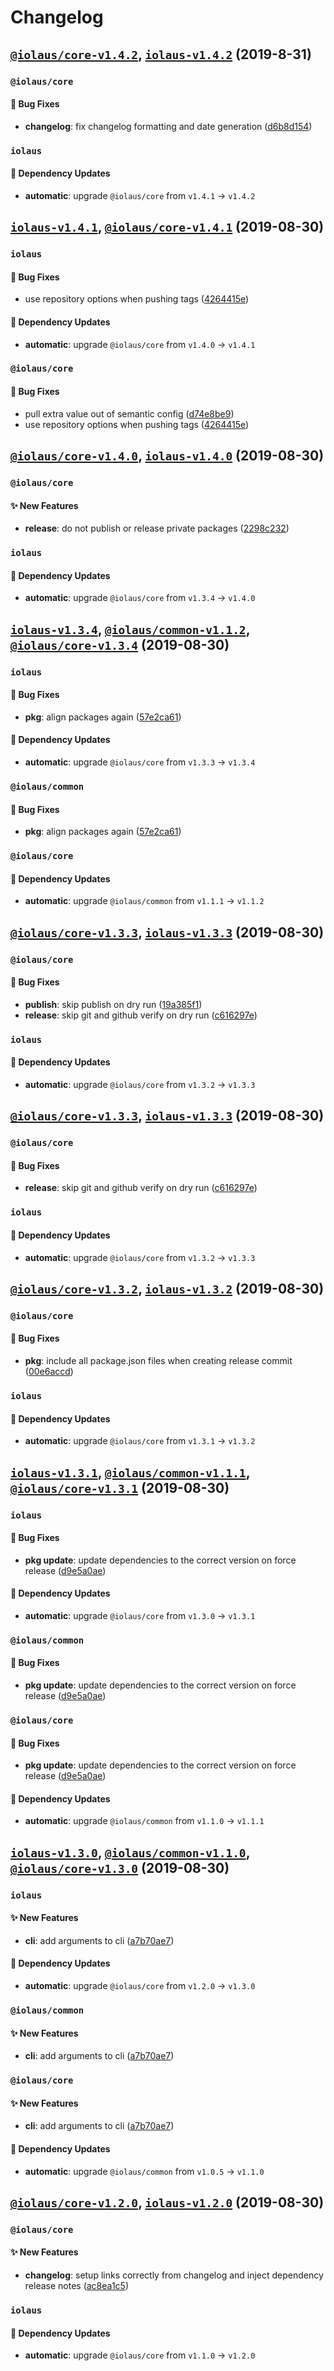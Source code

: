 # Changelog

<!-- INJECT CHANGELOG HERE -->

## [`@iolaus/core-v1.4.2`](https://github.com/effervescentia/iolaus/releases/tag/@iolaus/core-v1.4.2), [`iolaus-v1.4.2`](https://github.com/effervescentia/iolaus/releases/tag/iolaus-v1.4.2) (2019-8-31)

### `@iolaus/core`

#### :bug: Bug Fixes

- **changelog**: fix changelog formatting and date generation ([d6b8d154](https://github.com/effervescentia/iolaus/commit/d6b8d154c303c9ea008f57ec9aee9b8819041b63))

### `iolaus`

#### :link: Dependency Updates

- **automatic**: upgrade `@iolaus/core` from `v1.4.1` -> `v1.4.2`

## [`iolaus-v1.4.1`](https://github.com/effervescentia/iolaus/releases/tag/iolaus-v1.4.1), [`@iolaus/core-v1.4.1`](https://github.com/effervescentia/iolaus/releases/tag/@iolaus/core-v1.4.1) (2019-08-30)

### `iolaus`

#### :bug: Bug Fixes

- use repository options when pushing tags ([4264415e](https://github.com/effervescentia/iolaus/commit/4264415e24f667842a29eb67f1d2adb3c264eccd))

#### :link: Dependency Updates

- **automatic**: upgrade `@iolaus/core` from `v1.4.0` -> `v1.4.1`

### `@iolaus/core`

#### :bug: Bug Fixes

- pull extra value out of semantic config ([d74e8be9](https://github.com/effervescentia/iolaus/commit/d74e8be9e3936debc8536e1b671ac8f0b80ac760))
- use repository options when pushing tags ([4264415e](https://github.com/effervescentia/iolaus/commit/4264415e24f667842a29eb67f1d2adb3c264eccd))

## [`@iolaus/core-v1.4.0`](https://github.com/effervescentia/iolaus/releases/tag/@iolaus/core-v1.4.0), [`iolaus-v1.4.0`](https://github.com/effervescentia/iolaus/releases/tag/iolaus-v1.4.0) (2019-08-30)

### `@iolaus/core`

#### :sparkles: New Features

- **release**: do not publish or release private packages ([2298c232](https://github.com/effervescentia/iolaus/commit/2298c23209b1d417e04444713840082977a22bdb))

### `iolaus`

#### :link: Dependency Updates

- **automatic**: upgrade `@iolaus/core` from `v1.3.4` -> `v1.4.0`

## [`iolaus-v1.3.4`](https://github.com/effervescentia/iolaus/releases/tag/iolaus-v1.3.4), [`@iolaus/common-v1.1.2`](https://github.com/effervescentia/iolaus/releases/tag/@iolaus/common-v1.1.2), [`@iolaus/core-v1.3.4`](https://github.com/effervescentia/iolaus/releases/tag/@iolaus/core-v1.3.4) (2019-08-30)

### `iolaus`

#### :bug: Bug Fixes

- **pkg**: align packages again ([57e2ca61](https://github.com/effervescentia/iolaus/commit/57e2ca618e5c14d7bccdf4ac1ba69bbbb8b51876))

#### :link: Dependency Updates

- **automatic**: upgrade `@iolaus/core` from `v1.3.3` -> `v1.3.4`

### `@iolaus/common`

#### :bug: Bug Fixes

- **pkg**: align packages again ([57e2ca61](https://github.com/effervescentia/iolaus/commit/57e2ca618e5c14d7bccdf4ac1ba69bbbb8b51876))

### `@iolaus/core`

#### :link: Dependency Updates

- **automatic**: upgrade `@iolaus/common` from `v1.1.1` -> `v1.1.2`

## [`@iolaus/core-v1.3.3`](https://github.com/effervescentia/iolaus/releases/tag/@iolaus/core-v1.3.3), [`iolaus-v1.3.3`](https://github.com/effervescentia/iolaus/releases/tag/iolaus-v1.3.3) (2019-08-30)

### `@iolaus/core`

#### :bug: Bug Fixes

- **publish**: skip publish on dry run ([19a385f1](https://github.com/effervescentia/iolaus/commit/19a385f13f85721a23f64a233edc6b8fd55e7276))
- **release**: skip git and github verify on dry run ([c616297e](https://github.com/effervescentia/iolaus/commit/c616297ed5b94142f4f74b0dd885e35d1f13e7fa))

### `iolaus`

#### :link: Dependency Updates

- **automatic**: upgrade `@iolaus/core` from `v1.3.2` -> `v1.3.3`

## [`@iolaus/core-v1.3.3`](https://github.com/effervescentia/iolaus/releases/tag/@iolaus/core-v1.3.3), [`iolaus-v1.3.3`](https://github.com/effervescentia/iolaus/releases/tag/iolaus-v1.3.3) (2019-08-30)

### `@iolaus/core`

#### :bug: Bug Fixes

- **release**: skip git and github verify on dry run ([c616297e](https://github.com/effervescentia/iolaus/commit/c616297ed5b94142f4f74b0dd885e35d1f13e7fa))

### `iolaus`

#### :link: Dependency Updates

- **automatic**: upgrade `@iolaus/core` from `v1.3.2` -> `v1.3.3`

## [`@iolaus/core-v1.3.2`](https://github.com/effervescentia/iolaus/releases/tag/@iolaus/core-v1.3.2), [`iolaus-v1.3.2`](https://github.com/effervescentia/iolaus/releases/tag/iolaus-v1.3.2) (2019-08-30)

### `@iolaus/core`

#### :bug: Bug Fixes

- **pkg**: include all package.json files when creating release commit ([00e6accd](https://github.com/effervescentia/iolaus/commit/00e6accdb64622a529dcc0a24bbf31a42213177d))

### `iolaus`

#### :link: Dependency Updates

- **automatic**: upgrade `@iolaus/core` from `v1.3.1` -> `v1.3.2`

## [`iolaus-v1.3.1`](https://github.com/effervescentia/iolaus/releases/tag/iolaus-v1.3.1), [`@iolaus/common-v1.1.1`](https://github.com/effervescentia/iolaus/releases/tag/@iolaus/common-v1.1.1), [`@iolaus/core-v1.3.1`](https://github.com/effervescentia/iolaus/releases/tag/@iolaus/core-v1.3.1) (2019-08-30)

### `iolaus`

#### :bug: Bug Fixes

- **pkg update**: update dependencies to the correct version on force release ([d9e5a0ae](https://github.com/effervescentia/iolaus/commit/d9e5a0ae5b8bd5c38b81a72712583fbb841fa6bb))

#### :link: Dependency Updates

- **automatic**: upgrade `@iolaus/core` from `v1.3.0` -> `v1.3.1`

### `@iolaus/common`

#### :bug: Bug Fixes

- **pkg update**: update dependencies to the correct version on force release ([d9e5a0ae](https://github.com/effervescentia/iolaus/commit/d9e5a0ae5b8bd5c38b81a72712583fbb841fa6bb))

### `@iolaus/core`

#### :bug: Bug Fixes

- **pkg update**: update dependencies to the correct version on force release ([d9e5a0ae](https://github.com/effervescentia/iolaus/commit/d9e5a0ae5b8bd5c38b81a72712583fbb841fa6bb))

#### :link: Dependency Updates

- **automatic**: upgrade `@iolaus/common` from `v1.1.0` -> `v1.1.1`

## [`iolaus-v1.3.0`](https://github.com/effervescentia/iolaus/releases/tag/iolaus-v1.3.0), [`@iolaus/common-v1.1.0`](https://github.com/effervescentia/iolaus/releases/tag/@iolaus/common-v1.1.0), [`@iolaus/core-v1.3.0`](https://github.com/effervescentia/iolaus/releases/tag/@iolaus/core-v1.3.0) (2019-08-30)

### `iolaus`

#### :sparkles: New Features

- **cli**: add arguments to cli ([a7b70ae7](https://github.com/effervescentia/iolaus/commit/a7b70ae7a2066f8601fbc6c26b37d446c23453ac))

#### :link: Dependency Updates

- **automatic**: upgrade `@iolaus/core` from `v1.2.0` -> `v1.3.0`

### `@iolaus/common`

#### :sparkles: New Features

- **cli**: add arguments to cli ([a7b70ae7](https://github.com/effervescentia/iolaus/commit/a7b70ae7a2066f8601fbc6c26b37d446c23453ac))

### `@iolaus/core`

#### :sparkles: New Features

- **cli**: add arguments to cli ([a7b70ae7](https://github.com/effervescentia/iolaus/commit/a7b70ae7a2066f8601fbc6c26b37d446c23453ac))

#### :link: Dependency Updates

- **automatic**: upgrade `@iolaus/common` from `v1.0.5` -> `v1.1.0`

## [`@iolaus/core-v1.2.0`](https://github.com/effervescentia/iolaus/releases/tag/@iolaus/core-v1.2.0), [`iolaus-v1.2.0`](https://github.com/effervescentia/iolaus/releases/tag/iolaus-v1.2.0) (2019-08-30)

### `@iolaus/core`

#### :sparkles: New Features

- **changelog**: setup links correctly from changelog and inject dependency release notes ([ac8ea1c5](https://github.com/effervescentia/iolaus/commit/ac8ea1c56893f7a168372773c8547bb3261b3022))

### `iolaus`

#### :link: Dependency Updates

- **automatic**: upgrade `@iolaus/core` from `v1.1.0` -> `v1.2.0`